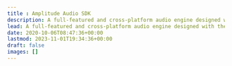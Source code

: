 ```yaml
---
title : Amplitude Audio SDK
description: A full-featured and cross-platform audio engine designed with the needs of games in mind.
lead: A full-featured and cross-platform audio engine designed with the needs of games in mind. With his efficient audio mixer, you have all the controls to play spatialized sounds in 3D environments with custom attenuation models and a lot more.
date: 2020-10-06T08:47:36+00:00
lastmod: 2023-11-01T19:34:36+00:00
draft: false
images: []
---
```

